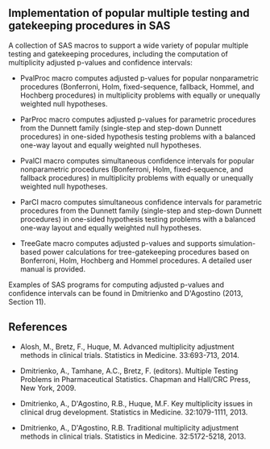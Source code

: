 ## Implementation of popular multiple testing and gatekeeping procedures in SAS 

A collection of SAS macros to support a wide variety of popular multiple testing and gatekeeping procedures, including the computation of multiplicity adjusted p-values and confidence intervals: 

* PvalProc macro computes adjusted p-values for popular nonparametric procedures (Bonferroni, Holm, fixed-sequence, fallback, Hommel, and Hochberg procedures) in multiplicity problems with equally or unequally weighted null hypotheses.

* ParProc macro computes adjusted p-values for parametric procedures from the Dunnett family (single-step and step-down Dunnett procedures) in one-sided hypothesis testing problems with a balanced one-way layout and equally weighted null hypotheses. 

* PvalCI macro computes simultaneous confidence intervals for popular nonparametric procedures (Bonferroni, Holm, fixed-sequence, and fallback procedures) in multiplicity problems with equally or unequally weighted null hypotheses.

* ParCI macro computes simultaneous confidence intervals for parametric procedures from the Dunnett family (single-step and step-down Dunnett procedures) in one-sided hypothesis testing problems with a balanced one-way layout and equally weighted null hypotheses.

* TreeGate macro computes adjusted p-values and supports simulation-based power calculations for tree-gatekeeping procedures based on Bonferroni, Holm, Hochberg and Hommel procedures. A detailed user manual is provided.

Examples of SAS programs for computing adjusted p-values and confidence intervals can be found in Dmitrienko and D'Agostino (2013, Section 11).

## References

* Alosh, M., Bretz, F., Huque, M. Advanced multiplicity adjustment methods in clinical trials. Statistics in Medicine. 33:693-713, 2014.

* Dmitrienko, A., Tamhane, A.C., Bretz, F. (editors). Multiple Testing Problems in Pharmaceutical Statistics. Chapman and Hall/CRC Press, New York, 2009.

* Dmitrienko, A., D'Agostino, R.B., Huque, M.F. Key multiplicity issues in clinical drug development. Statistics in Medicine. 32:1079-1111, 2013.

* Dmitrienko, A., D'Agostino, R.B. Traditional multiplicity adjustment methods in clinical trials. Statistics in Medicine. 32:5172-5218, 2013.


